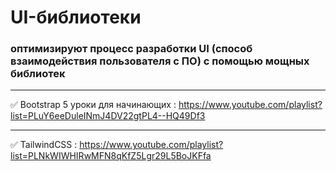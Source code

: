 # UI-библиотеки

### оптимизируют процесс разработки UI (способ взаимодействия пользователя с ПО) с помощью мощных библиотек

____

✅ Bootstrap 5 уроки для начинающих : https://www.youtube.com/playlist?list=PLuY6eeDuleINmJ4DV22gtPL4--HQ49Df3

___

✅ TailwindCSS : https://www.youtube.com/playlist?list=PLNkWIWHIRwMFN8qKfZ5Lgr29L5BoJKFfa
